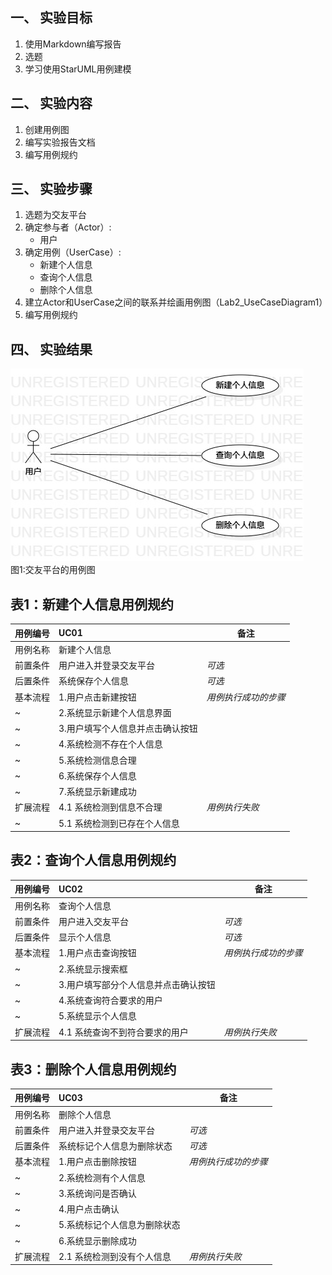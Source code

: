 ## 一、 实验目标  

1. 使用Markdown编写报告
2. 选题
3. 学习使用StarUML用例建模

## 二、 实验内容  

1. 创建用例图
2. 编写实验报告文档
3. 编写用例规约

## 三、 实验步骤  

1. 选题为交友平台
2. 确定参与者（Actor）:  
      - 用户   
3. 确定用例（UserCase）:   
      - 新建个人信息
      - 查询个人信息
      - 删除个人信息
4. 建立Actor和UserCase之间的联系并绘画用例图（Lab2_UseCaseDiagram1）
5. 编写用例规约

## 四、 实验结果  

![用例图](./Lab2_UseCaseDiagram1.jpg)  
图1:交友平台的用例图

## 表1：新建个人信息用例规约  

用例编号  | UC01 | 备注  
-|:-|-  
用例名称  | 新建个人信息 |   
前置条件  | 用户进入并登录交友平台 | *可选*   
后置条件  | 系统保存个人信息 | *可选*   
基本流程  | 1.用户点击新建按钮 |*用例执行成功的步骤*    
~| 2.系统显示新建个人信息界面  |   
~| 3.用户填写个人信息并点击确认按钮   |   
~| 4.系统检测不存在个人信息   |   
~| 5.系统检测信息合理   |   
~| 6.系统保存个人信息   |  
~| 7.系统显示新建成功   |  
扩展流程  | 4.1 系统检测到信息不合理  |*用例执行失败*    
~| 5.1 系统检测到已存在个人信息  |  



## 表2：查询个人信息用例规约  

用例编号  | UC02 | 备注  
-|:-|-  
用例名称  | 查询个人信息  |   
前置条件  | 用户进入交友平台     | *可选*   
后置条件  | 显示个人信息     | *可选*   
基本流程  | 1.用户点击查询按钮  |*用例执行成功的步骤*    
~| 2.系统显示搜索框  |   
~| 3.用户填写部分个人信息并点击确认按钮 |   
~| 4.系统查询符合要求的用户   |   
~| 5.系统显示个人信息   |  
扩展流程  | 4.1 系统查询不到符合要求的用户  |*用例执行失败*    



## 表3：删除个人信息用例规约  

用例编号  | UC03 | 备注  
-|:-|-  
用例名称  | 删除个人信息  |   
前置条件  | 用户进入并登录交友平台 | *可选*   
后置条件  | 系统标记个人信息为删除状态 | *可选*   
基本流程  | 1.用户点击删除按钮 |*用例执行成功的步骤*    
~| 2.系统检测有个人信息   |  
~| 3.系统询问是否确认  |   
~| 4.用户点击确认   |   
~| 5.系统标记个人信息为删除状态   |   
~| 6.系统显示删除成功   |  
扩展流程  | 2.1 系统检测到没有个人信息  |*用例执行失败*    
